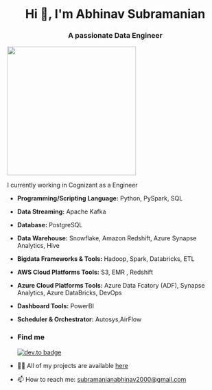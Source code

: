 <h1 align="center">Hi 👋, I'm Abhinav Subramanian</h1>
<h3 align="center">A passionate Data Engineer</h3>
<img src="https://media.giphy.com/media/p4NLw3I4U0idi/giphy.gif" width="300"> 

I currently working in Cognizant as a Engineer

- **Programming/Scripting Language:** Python, PySpark, SQL
- **Data Streaming:** Apache Kafka
- **Database:** PostgreSQL
- **Data Warehouse:** Snowflake, Amazon Redshift, Azure Synapse Analytics, Hive
- **Bigdata Frameworks & Tools:** Hadoop, Spark, Databricks, ETL
- **AWS Cloud Platforms Tools:** S3, EMR , Redshift
- **Azure Cloud Platforms Tools:** Azure Data Fcatory (ADF), Synapse Analytics, Azure DataBricks, DevOps
- **Dashboard Tools:** PowerBI
- **Scheduler & Orchestrator:** Autosys,AirFlow

- ### Find me 
  [![dev.to badge](https://img.shields.io/badge/linkedin-AbhinavSubramanian-%1500a7128?style=flat&logo=linkedin)](https://www.linkedin.com/in/abhinavsubramanian007)
- 👨‍💻 All of my projects are available  [here](https://github.com/Batmanhere?tab=repositories)
- 📫 How to reach me:  [subramanianabhinav2000@gmail.com](mailto:subramanianabhinav2000@gmail.com)
